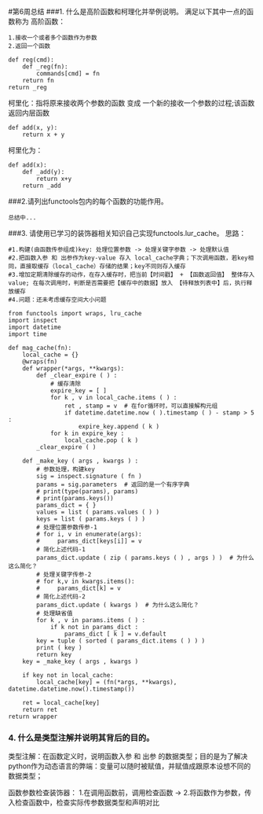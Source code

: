#第6周总结
###1. 什么是高阶函数和柯理化并举例说明。
满足以下其中一点的函数称为 高阶函数：

	1.接收一个或者多个函数作为参数
	2.返回一个函数

	def reg(cmd):
    	def _reg(fn):
        	commands[cmd] = fn
        return fn
    return _reg

柯里化：指将原来接收两个参数的函数 变成 一个新的接收一个参数的过程;该函数返回内层函数

	def add(x, y):
		return x + y

柯里化为：

	def add(x):
		def _add(y):
			return x+y
		return _add


###2.请列出functools包内的每个函数的功能作用。

	总结中...

###3. 请使用已学习的装饰器相关知识自己实现functools.lur_cache。
思路：

	#1.构建(由函数传参组成)key: 处理位置参数 -> 处理关键字参数 -> 处理默认值
	#2.把函数入参 和 出参作为key-value 存入 local_cache字典；下次调用函数，若key相同，直接取缓存（local_cache）存储的结果；key不同则存入缓存
	#3.增加定期清除缓存的动作，在存入缓存时，把当前【时间戳】 + 【函数返回值】 整体存入value; 在每次调用时，判断是否需要把【缓存中的数据】放入 【待释放列表中】后，执行释放缓存
	#4.问题：还未考虑缓存空间大小问题

	from functools import wraps, lru_cache
	import inspect
	import datetime
	import time

	def mag_cache(fn):
    	local_cache = {}
    	@wraps(fn)
    	def wrapper(*args, **kwargs):
        	def _clear_expire ( ) :
            	# 缓存清除
            	expire_key = [ ]
            	for k , v in local_cache.items ( ) :
                	ret , stamp = v  # 在for循环时，可以直接解构元组
                	if datetime.datetime.now ( ).timestamp ( ) - stamp > 5 :
                    	expire_key.append ( k )
            	for k in expire_key :
                	local_cache.pop ( k )
        	_clear_expire ( )

        def _make_key ( args , kwargs ) :
            # 参数处理，构建key
            sig = inspect.signature ( fn )
            params = sig.parameters  # 返回的是一个有序字典
            # print(type(params), params)
            # print(params.keys())
            params_dict = { }
            values = list ( params.values ( ) )
            keys = list ( params.keys ( ) )
            # 处理位置参数传参-1
            # for i, v in enumerate(args):
            #     params_dict[keys[i]] = v
            # 简化上述代码-1
            params_dict.update ( zip ( params.keys ( ) , args ) )  # 为什么这么简化？
            # 处理关键字传参-2
            # for k,v in kwargs.items():
            #     params_dict[k] = v
            # 简化上述代码-2
            params_dict.update ( kwargs )  # 为什么这么简化？
            # 处理缺省值
            for k , v in params.items ( ) :
                if k not in params_dict :
                    params_dict [ k ] = v.default
            key = tuple ( sorted ( params_dict.items ( ) ) )
            print ( key )
            return key
        key = _make_key ( args , kwargs )

        if key not in local_cache:
            local_cache[key] = (fn(*args, **kwargs), datetime.datetime.now().timestamp())

        ret = local_cache[key]
        return ret
    return wrapper

### 4. 什么是类型注解并说明其背后的目的。
类型注解：在函数定义时，说明函数入参 和 出参 的数据类型；目的是为了解决python作为动态语言的弊端：变量可以随时被赋值，并赋值成跟原本设想不同的数据类型；

函数参数检查装饰器：
	1.在调用函数前，调用检查函数 -> 2.将函数作为参数，传入检查函数中，检查实际传参数据类型和声明对比